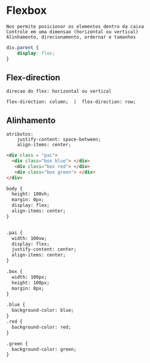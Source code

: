 # Flexbox
    Nos permite posicionar os elementos dentro da caixa
    Controle em uma dimensao (horizontal ou vertical)
    Alinhamento, direcionamento, ordernar e tamanhos

```css
div.parent {
    display: flex;
}
```

## Flex-direction
    direcao do flex: horizontal ou vertical

    flex-direction: column;  |  flex-direction: row;

## Alinhamento
    atributos:
        justify-content: space-between;
        align-items: center;

```html e css
<div class = "pai">
  <div class="box blue"> </div>
   <div class="box red"> </div>
   <div class="box green"> </div>
</div>

body {
  height: 100vh;
  margin: 0px;
  display: flex;
  align-items: center;
}


.pai {
  width: 100vw;
  display: flex;
  justify-content: center;
  align-items: center;
}

.box {
  width: 100px;
  height: 100px;
  margin: 8px;
}

.blue {
  background-color: blue;
}
.red {
  background-color: red;
}

.green {
  background-color: green;
}
```